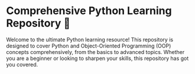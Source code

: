 # Comprehensive Python Learning Repository 🐍
Welcome to the ultimate Python learning resource! This repository is designed to cover Python and Object-Oriented Programming (OOP) concepts comprehensively, from the basics to advanced topics. Whether you are a beginner or looking to sharpen your skills, this repository has got you covered.
